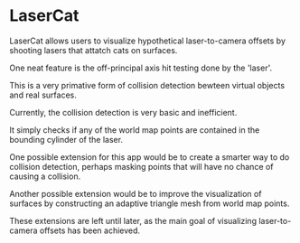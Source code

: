 # LaserCat

LaserCat allows users to visualize hypothetical laser-to-camera offsets by shooting lasers that attatch cats on surfaces. 


One neat feature is the off-principal axis hit testing done by the 'laser'.

This is a very primative form of collision detection bewteen virtual objects and real surfaces. 

Currently, the collision detection is very basic and inefficient.  

It simply checks if any of the world map points are contained in the bounding cylinder of the laser. 

One possible extension for this app would be to create a smarter way to do collision detection,
perhaps masking points that will have no chance of causing a collision. 

Another possible extension would be to improve the visualization of surfaces by constructing an adaptive triangle mesh
from world map points. 

These extensions are left until later, as the main goal of  visualizing laser-to-camera offsets has been achieved.

